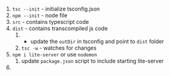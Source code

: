 1. `tsc --init` - initialize tsconfig.json
2. `npm --init` - node file
3. `src` - contains typescript code
4. `dist` - contains transcompiled js code
   1. - update the `outDir` in tsconfig and point to `dist` folder
   2. `tsc -w` - watches for changes
5. `npm i lite-server` or use `nodemon`
   1. update `package.json` script to include starting lite-server
6. 
